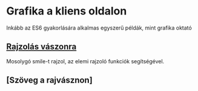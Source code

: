 # Grafika a kliens oldalon
Inkább az ES6 gyakorlására alkalmas egyszerű példák, mint grafika oktató

## [Rajzolás vászonra](./bezier/)
Mosolygó smile-t rajzol, az elemi rajzoló funkciók segítségével.

## [Szöveg a rajvásznon]


